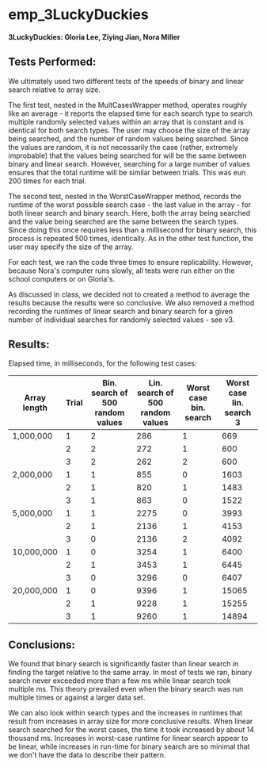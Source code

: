 # emp_3LuckyDuckies

#### 3LuckyDuckies: Gloria Lee, Ziying Jian, Nora Miller

## Tests Performed:
We ultimately used two different tests of the speeds of binary and linear search relative to array size.

The first test, nested in the MultCasesWrapper method, operates roughly like an average - it reports the elapsed time for each search type to search multiple randomly selected values within an array that is constant and is identical for both search types. The user may choose the size of the array being searched, and the number of random values being searched. Since the values are random, it is not necessarily the case (rather, extremely improbable) that the values being searched for will be the same between binary and linear search. However, searching for a large number of values ensures that the total runtime will be similar between trials. This was eun 200 times for each trial.

The second test, nested in the WorstCaseWrapper method, records the runtime of the worst possible search case - the last value in the array - for both linear search and binary search. Here, both the array being searched and the value being searched are the same between the search types. Since doing this once requires less than a millisecond for binary search, this process is repeated 500 times, identically. As in the other test function, the user may specify the size of the array.

For each test, we ran the code three times to ensure replicability. However, because Nora's computer runs slowly, all tests were run either on the school computers or on Gloria's.

As discussed in class, we decided not to created a method to average the results because the results were so conclusive. We also removed a method recording the runtimes of linear search and binary search for a given number of individual searches for randomly selected values - see v3.


## Results:

Elapsed time, in milliseconds, for the following test cases: 

| Array length | Trial | Bin. search of 500 random values | Lin. search of 500 random values | Worst case bin. search | Worst case lin. search 3 |
| ----- | --------- | ----- | ---- | --- | ---- |
|  1,000,000 | 1 | 2 | 286 | 1 | 669 |
|   | 2 | 2 | 272 | 1 | 600 |
|  | 3 | 2 | 262 | 2 | 600 |
|  2,000,000 | 1 | 1 | 855 | 0 | 1603 |
|   | 2 | 1 | 820 | 1 | 1483 |
|  | 3 | 1 | 863 | 0 | 1522 |
|  5,000,000 | 1 | 1 | 2275 | 0 | 3993 |
|   | 2 | 1 | 2136 | 1 | 4153 |
|  | 3 | 0 | 2136 | 2 | 4092 |
| 10,000,000 | 1 | 0 | 3254 | 1 | 6400 |
|  | 2 | 1 | 3453 | 1 | 6445 |
|   | 3 | 0 | 3296 | 0 | 6407 |
|  20,000,000 | 1 | 0 | 9396 | 1 | 15065 |
|   | 2 | 1 | 9228 | 1 | 15255 |
|  | 3 | 1 | 9260 | 1 | 14894 |


## Conclusions:

We found that binary search is significantly faster than linear search in finding the target relative to the same array. In most of tests we ran, binary search never exceeded more than a few ms while linear search took multiple ms. This theory prevailed even when the binary search was run multiple times or against a larger data set.

We can also look within search types and the increases in runtimes that result from increases in array size for more conclusive results. When linear search searched for the worst cases, the time it took increased by about 14 thousand ms. Increases in worst-case runtime for linear search appear to be linear, while increases in run-time for binary search are so minimal that we don't have the data to describe their pattern. 
